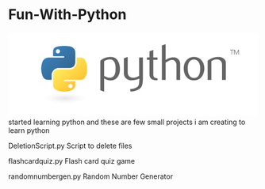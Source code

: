 # Fun-With-Python

![Image description](python.png)
started learning python and these are few small projects i am creating to learn python

DeletionScript.py
                  Script to delete files

flashcardquiz.py
                  Flash card quiz game

randomnumbergen.py
                  Random Number Generator

